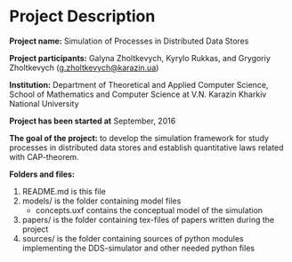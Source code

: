 # Project Description
**Project name:** Simulation of Processes in Distributed Data Stores

**Project participants:** Galyna Zholtkevych, Kyrylo Rukkas, and
Grygoriy Zholtkevych (g.zholtkevych@karazin.ua)

**Institution:** Department of Theoretical and Applied Computer Science,
School of Mathematics and Computer Science at V.N. Karazin Kharkiv National
University

**Project has been started at** September, 2016

**The goal of the project:** to develop the simulation framework for study
processes in distributed data stores and establish quantitative laws related
with CAP-theorem.

**Folders and files:**
1. README.md is this file
2. models/ is the folder containing model files
   * concepts.uxf contains the conceptual model of the simulation
3. papers/ is the folder containing tex-files of papers written during
the project
4. sources/ is the folder containing sources of python modules implementing
the DDS-simulator and other needed python files 

